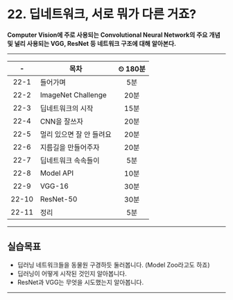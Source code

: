 # 22. 딥네트워크, 서로 뭐가 다른 거죠?

**Computer Vision에 주로 사용되는 Convolutional Neural Network의 주요 개념 및 널리 사용되는 VGG, ResNet 등 네트워크 구조에 대해 알아본다.**

---

|-|목차|⏲ 180분|
|:---:|---|:---:|
|22-1| 들어가며 | 5분|
|22-2| ImageNet Challenge | 20분|
|22-3| 딥네트워크의 시작 | 15분|
|22-4| CNN을 잘쓰자 | 20분|
|22-5| 멀리 있으면 잘 안 들려요 | 20분|
|22-6| 지름길을 만들어주자 | 20분|
|22-7| 딥네트워크 속속들이 | 5분|
|22-8| Model API | 10분|
|22-9| VGG-16 | 30분|
|22-10| ResNet-50 | 30분|
|22-11| 정리 | 5분|

---

## 실습목표

- 딥러닝 네트워크들을 동물원 구경하듯 둘러봅니다. (Model Zoo라고도 하죠)
- 딥러닝이 어떻게 시작된 것인지 알아봅니다.
- ResNet과 VGG는 무엇을 시도했는지 알아봅니다.

---
